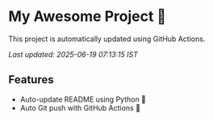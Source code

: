 # My Awesome Project 🚀

This project is automatically updated using GitHub Actions.

_Last updated: 2025-06-19 07:13:15 IST_

## Features
- Auto-update README using Python 🐍
- Auto Git push with GitHub Actions 🤖
